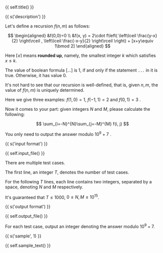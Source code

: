 {{ self.title() }}

{{ s('description') }}

Let's define a recursion $f(n, m)$ as follows:

$$
\begin{aligned}
&f(0,0)=0 \\
&f(x, y) = 2\cdot f\left( \left\lceil \frac{y-x}{2} \right\rceil , \left\lceil \frac{-x-y}{2} \right\rceil \right) + [x+y\equiv 1\bmod 2]
\end{aligned}
$$

Here $\lceil x \rceil$ means **rounded up**, namely, the smallest integer $k$ which satisfies $x\le k$. 

The value of boolean formula $[...]$ is $1$, if and only if the statement `...` in it is true. Otherwise, it has value $0$.

It's not hard to see that our recursion is well-defined, that is, given $n,m$, the value of $f(n, m)$ is uniquely determined.

Here we give three examples: $f(1,0)=1$, $f(-1,1)=2$ and $f(0,1)=3$ .

Now it comes to your part: given integers $N$ and $M$, please calculate the following:

$$
\sum_{i=-N}^{N}\sum_{j=-M}^{M} f(i, j)
$$

You only need to output the answer modulo $10^9+7$ .

{{ s('input format') }}

{{ self.input_file() }}

There are multiple test cases.

The first line, an integer $T$, denotes the number of test cases.

For the following $T$ lines, each line contains two integers, separated by a space, denoting $N$ and $M$ respectively.

It's guaranteed that $T\le 1000$,  $0\le N, M\le 10^{15}$.

{{ s('output format') }}

{{ self.output_file() }}

For each test case, output an integer denoting the answer modulo $10^9+7$.

{{ s('sample', 1) }}

{{ self.sample_text() }}

